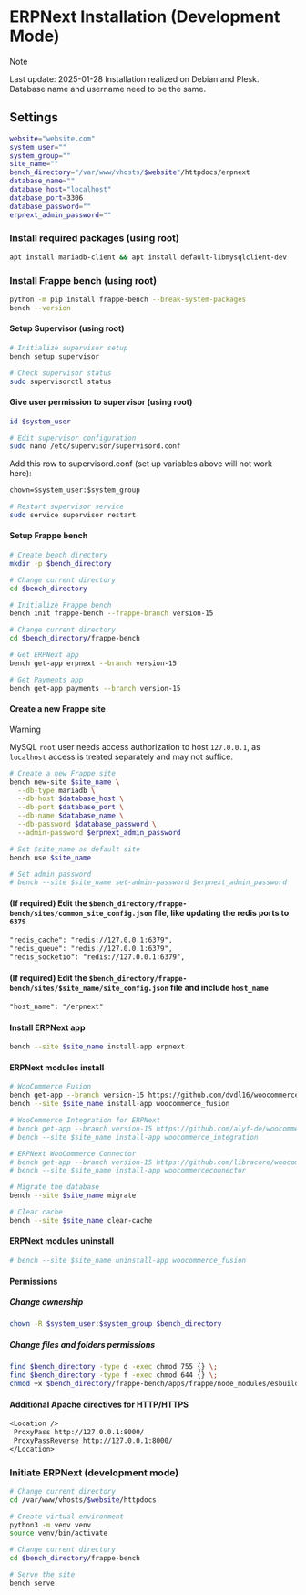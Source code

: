 # ERPNext Installation (Development Mode)

> [!NOTE]
> Last update: 2025-01-28
> Installation realized on Debian and Plesk.\
> Database name and username need to be the same.

## Settings

```.sh
website="website.com"
system_user=""
system_group=""
site_name=""
bench_directory="/var/www/vhosts/$website"/httpdocs/erpnext
database_name=""
database_host="localhost"
database_port=3306
database_password=""
erpnext_admin_password=""
```

### Install required packages (using root)

```.sh
apt install mariadb-client && apt install default-libmysqlclient-dev
```

### Install Frappe bench (using root)

```.sh
python -m pip install frappe-bench --break-system-packages
bench --version
```

#### Setup Supervisor (using root)

```.sh
# Initialize supervisor setup
bench setup supervisor

# Check supervisor status
sudo supervisorctl status
```

#### Give user permission to supervisor (using root)

```.sh
id $system_user
```

```.sh
# Edit supervisor configuration
sudo nano /etc/supervisor/supervisord.conf
```

Add this row to supervisord.conf (set up variables above will not work here):

```.txt
chown=$system_user:$system_group
```

```.sh
# Restart supervisor service
sudo service supervisor restart
```

#### Setup Frappe bench

```.sh
# Create bench directory
mkdir -p $bench_directory

# Change current directory
cd $bench_directory

# Initialize Frappe bench
bench init frappe-bench --frappe-branch version-15

# Change current directory
cd $bench_directory/frappe-bench

# Get ERPNext app
bench get-app erpnext --branch version-15

# Get Payments app
bench get-app payments --branch version-15
```

#### Create a new Frappe site

> [!WARNING]
> MySQL `root` user needs access authorization to host `127.0.0.1`, as `localhost` access is treated separately and may not suffice.

```.sh
# Create a new Frappe site
bench new-site $site_name \
  --db-type mariadb \
  --db-host $database_host \
  --db-port $database_port \
  --db-name $database_name \
  --db-password $database_password \
  --admin-password $erpnext_admin_password

# Set $site_name as default site
bench use $site_name
```

```.sh
# Set admin password
# bench --site $site_name set-admin-password $erpnext_admin_password
```

#### (If required) Edit the `$bench_directory/frappe-bench/sites/common_site_config.json` file, like updating the redis ports to `6379`

```.txt
"redis_cache": "redis://127.0.0.1:6379",
"redis_queue": "redis://127.0.0.1:6379",
"redis_socketio": "redis://127.0.0.1:6379",
```

#### (If required) Edit the `$bench_directory/frappe-bench/sites/$site_name/site_config.json` file and include `host_name`

```.txt
"host_name": "/erpnext"
```

#### Install ERPNext app

```.sh
bench --site $site_name install-app erpnext
```

#### ERPNext modules install

```.sh
# WooCommerce Fusion
bench get-app --branch version-15 https://github.com/dvdl16/woocommerce_fusion
bench --site $site_name install-app woocommerce_fusion

# WooCommerce Integration for ERPNext
# bench get-app --branch version-15 https://github.com/alyf-de/woocommerce_integration
# bench --site $site_name install-app woocommerce_integration

# ERPNext WooCommerce Connector
# bench get-app --branch version-15 https://github.com/libracore/woocommerceconnector.git
# bench --site $site_name install-app woocommerceconnector

# Migrate the database
bench --site $site_name migrate

# Clear cache
bench --site $site_name clear-cache
```

#### ERPNext modules uninstall

```.sh
# bench --site $site_name uninstall-app woocommerce_fusion
```

#### Permissions

##### Change ownership

```.sh
chown -R $system_user:$system_group $bench_directory
```

##### Change files and folders permissions

```.sh
find $bench_directory -type d -exec chmod 755 {} \;
find $bench_directory -type f -exec chmod 644 {} \;
chmod +x $bench_directory/frappe-bench/apps/frappe/node_modules/esbuild-linux-64/bin/esbuild
```

#### Additional Apache directives for HTTP/HTTPS

```.txt
<Location />
 ProxyPass http://127.0.0.1:8000/
 ProxyPassReverse http://127.0.0.1:8000/
</Location>
```

### Initiate ERPNext (development mode)

```.sh
# Change current directory
cd /var/www/vhosts/$website/httpdocs

# Create virtual environment
python3 -m venv venv
source venv/bin/activate

# Change current directory
cd $bench_directory/frappe-bench

# Serve the site
bench serve
```
